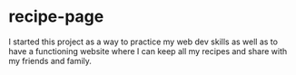 # recipe-page

I started this project as a way to practice my web dev skills as well as to have a functioning website where I can keep all my recipes and share with my friends and family.
